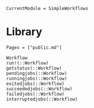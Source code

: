 ```@meta
CurrentModule = SimpleWorkflows
```

# Library

```@contents
Pages = ["public.md"]
```

```@docs
Workflow
run!(::Workflow)
getstatus(::Workflow)
pendingjobs(::Workflow)
runningjobs(::Workflow)
exitedjobs(::Workflow)
succeededjobs(::Workflow)
failedjobs(::Workflow)
interruptedjobs(::Workflow)
```
